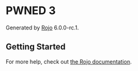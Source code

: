 # PWNED 3
Generated by [Rojo](https://github.com/rojo-rbx/rojo) 6.0.0-rc.1.

## Getting Started
For more help, check out [the Rojo documentation](https://rojo.space/docs).